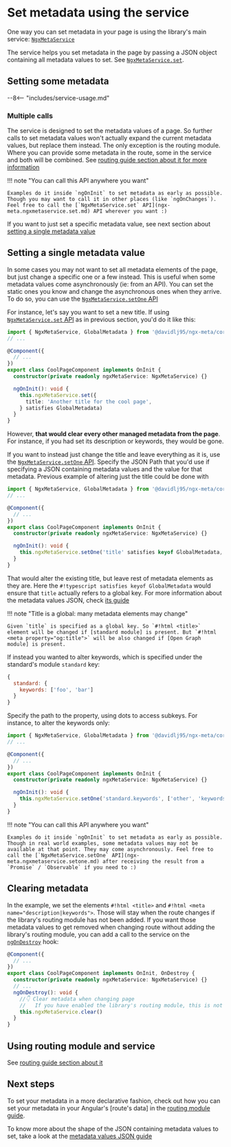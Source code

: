 # Set metadata using the service

One way you can set metadata in your page is using the library's main service: [`NgxMetaService`](ngx-meta.ngxmetaservice.md)

The service helps you set metadata in the page by passing a JSON object containing all metadata values to set. See [`NgxMetaService.set`](ngx-meta.ngxmetaservice.set.md).

## Setting some metadata

--8<-- "includes/service-usage.md"

### Multiple calls

The service is designed to set the metadata values of a page. So further calls to set metadata values won't actually expand the current metadata values, but replace them instead. The only exception is the routing module. Where you can provide some metadata in the route, some in the service and both will be combined. See [routing guide section about it for more information](set-metadata-using-routing.md#using-routes-data-and-service)

!!! note "You can call this API anywhere you want"

    Examples do it inside `ngOnInit` to set metadata as early as possible. Though you may want to call it in other places (like `ngOnChanges`). Feel free to call the [`NgxMetaService.set` API](ngx-meta.ngxmetaservice.set.md) API wherever you want :)

If you want to just set a specific metadata value, see next section about [setting a single metadata value](#setting-a-single-metadata-value)

## Setting a single metadata value

In some cases you may not want to set all metadata elements of the page, but just change a specific one or a few instead. This is useful when some metadata values come asynchronously (ie: from an API). You can set the static ones you know and change the asynchronous ones when they arrive. To do so, you can use the [`NgxMetaService.setOne` API](ngx-meta.ngxmetaservice.setone.md)

For instance, let's say you want to set a new title. If using [`NgxMetaService.set` API](ngx-meta.ngxmetaservice.set.md) as in previous section, you'd do it like this:

```typescript
import { NgxMetaService, GlobalMetadata } from '@davidlj95/ngx-meta/core'
// ...

@Component({
  // ...
})
export class CoolPageComponent implements OnInit {
  constructor(private readonly ngxMetaService: NgxMetaService) {}

  ngOnInit(): void {
    this.ngxMetaService.set({
      title: 'Another title for the cool page',
    } satisfies GlobalMetadata)
  }
}
```

However, **that would clear every other managed metadata from the page**. For instance, if you had set its description or keywords, they would be gone.

If you want to instead just change the title and leave everything as it is, use the [`NgxMetaService.setOne` API](ngx-meta.ngxmetaservice.setone.md). Specify the JSON Path that you'd use if specifying a JSON containing metadata values and the value for that metadata. Previous example of altering just the title could be done with

```typescript
import { NgxMetaService, GlobalMetadata } from '@davidlj95/ngx-meta/core'
// ...

@Component({
  // ...
})
export class CoolPageComponent implements OnInit {
  constructor(private readonly ngxMetaService: NgxMetaService) {}

  ngOnInit(): void {
    this.ngxMetaService.setOne('title' satisfies keyof GlobalMetadata, 'Another title for the cool page')
  }
}
```

That would alter the existing title, but leave rest of metadata elements as they are. Here the `#!typescript satisfies keyof GlobalMetadata` would ensure that `title` actually refers to a global key. For more information about the metadata values JSON, check [its guide](metadata-values-json.md)

!!! note "Title is a global: many metadata elements may change"

    Given `title` is specified as a global key. So `#!html <title>` element will be changed if [standard module] is present. But `#!html <meta property="og:title">` will be also changed if [Open Graph module] is present.

If instead you wanted to alter keywords, which is specified under the standard's module `standard` key:

```javascript
{
  standard: {
    keywords: ['foo', 'bar']
  }
}
```

Specify the path to the property, using dots to access subkeys. For instance, to alter the keywords only:

```typescript
import { NgxMetaService, GlobalMetadata } from '@davidlj95/ngx-meta/core'
// ...

@Component({
  // ...
})
export class CoolPageComponent implements OnInit {
  constructor(private readonly ngxMetaService: NgxMetaService) {}

  ngOnInit(): void {
    this.ngxMetaService.setOne('standard.keywords', ['other', 'keywords'])
  }
}
```

!!! note "You can call this API anywhere you want"

    Examples do it inside `ngOnInit` to set metadata as early as possible. Though in real world examples, some metadata values may not be available at that point. They may come asynchronously. Feel free to call the [`NgxMetaService.setOne` API](ngx-meta.ngxmetaservice.setone.md) after receiving the result from a `Promise` / `Observable` if you need to :)

## Clearing metadata

In the example, we set the elements `#!html <title>` and `#!html <meta name="description|keywords">`. Those will stay when the route changes if the library's routing module has not been added. If you want those metadata values to get removed when changing route without adding the library's routing module, you can add a call to the service on the [`ngOnDestroy`](https://angular.dev/guide/components/lifecycle#ngondestroy) hook:

```typescript
@Component({
  // ...
})
export class CoolPageComponent implements OnInit, OnDestroy {
  constructor(private readonly ngxMetaService: NgxMetaService) {}
  // ...
  ngOnDestroy(): void {
    //👇 Clear metadata when changing page
    //   If you have enabled the library's routing module, this is not needed
    this.ngxMetaService.clear()
  }
}
```

## Using routing module and service

See [routing guide section about it](set-metadata-using-routing.md#using-routes-data-and-service)

## Next steps

To set your metadata in a more declarative fashion, check out how you can set your metadata in your Angular's [route's data] in the [routing module guide](set-metadata-using-routing.md).

To know more about the shape of the JSON containing metadata values to set, take a look at the [metadata values JSON guide](metadata-values-json.md)
